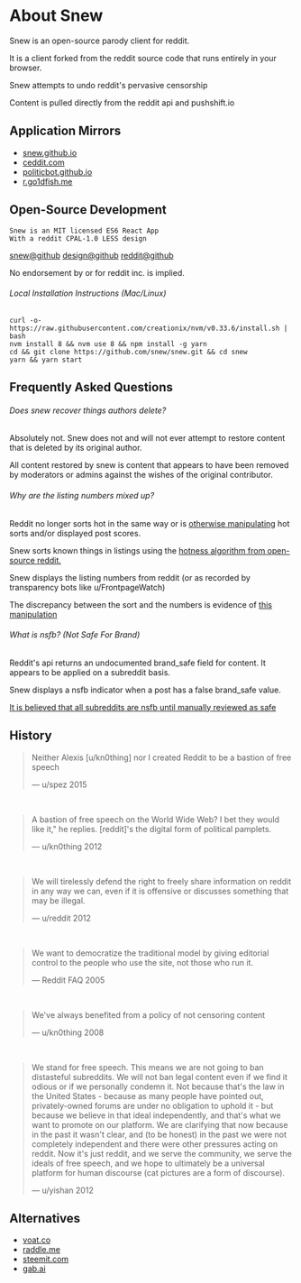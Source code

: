 # About Snew

Snew is an open-source parody client for reddit.

It is a client forked from the reddit source code that runs entirely in your browser.

Snew attempts to undo reddit's pervasive censorship

Content is pulled directly from the reddit api and pushshift.io


## Application Mirrors

 * [snew.github.io](https://snew.github.io)
 * [ceddit.com](https://ceddit.com)
 * [politicbot.github.io](https://politicbot.github.io)
 * [r.go1dfish.me](https://r.go1dfish.me)

## Open-Source Development

    Snew is an MIT licensed ES6 React App
    With a reddit CPAL-1.0 LESS design

[snew@github](https://github.com/snew/snew)
[design@github](https://github.com/decred/snew-classic-ui)
[reddit@github](https://github.com/reddit/reddit)

No endorsement by or for reddit inc. is implied.

###### Local Installation Instructions (Mac/Linux)

    curl -o- https://raw.githubusercontent.com/creationix/nvm/v0.33.6/install.sh | bash
    nvm install 8 && nvm use 8 && npm install -g yarn
    cd && git clone https://github.com/snew/snew.git && cd snew
    yarn && yarn start

## Frequently Asked Questions

###### Does snew recover things authors delete?

Absolutely not.  Snew does not and will not ever attempt to restore content that is deleted by its original author.

All content restored by snew is content that appears to have been removed by moderators or admins against the wishes of the original contributor.

###### Why are the listing numbers mixed up?

Reddit no longer sorts hot in the same way or is [otherwise manipulating](/r/changelog/comments/5cysso/upcoming_experiments_the_relevance_team_and_front/) hot sorts and/or displayed post scores.

Snew sorts known things in listings using the [hotness algorithm from open-source reddit.](https://medium.com/hacking-and-gonzo/how-reddit-ranking-algorithms-work-ef111e33d0d9)

Snew displays the listing numbers from reddit (or as recorded by transparency bots like u/FrontpageWatch)

The discrepancy between the sort and the numbers is evidence of [this manipulation](/r/ModSupport/comments/77o0wm/friday_discussion_thread_what_unique_challenges/dons0qo/)

###### What is nsfb? (Not Safe For Brand)

Reddit's api returns an undocumented brand_safe field for content.  It appears to be applied on a subreddit basis.

Snew displays a nsfb indicator when a post has a false brand_safe value.

[It is believed that all subreddits are nsfb until manually reviewed as safe](/r/modhelp/comments/64qgv2/my_subreddit_is_not_brand_safe_what_does_it_mean/)

## History

> Neither Alexis [u/kn0thing] nor I created Reddit to be a bastion of free speech
>
> — u/spez 2015

&nbsp;

> A bastion of free speech on the World Wide Web? I bet they would like it," he replies. [reddit]'s the digital form of political pamplets.
>
> — u/kn0thing 2012

&nbsp;

> We will tirelessly defend the right to freely share information on reddit in any way we can, even if it is offensive or discusses something that may be illegal.
>
> — u/reddit 2012

&nbsp;


> We want to democratize the traditional model by giving editorial control to the people who use the site, not those who run it.
>
> — Reddit FAQ 2005

&nbsp;

> We've always benefited from a policy of not censoring content
>
> — u/kn0thing 2008

&nbsp;

> We stand for free speech. This means we are not going to ban distasteful subreddits. We will not ban legal content even if we find it odious or if we personally condemn it. Not because that's the law in the United States - because as many people have pointed out, privately-owned forums are under no obligation to uphold it - but because we believe in that ideal independently, and that's what we want to promote on our platform. We are clarifying that now because in the past it wasn't clear, and (to be honest) in the past we were not completely independent and there were other pressures acting on reddit. Now it's just reddit, and we serve the community, we serve the ideals of free speech, and we hope to ultimately be a universal platform for human discourse (cat pictures are a form of discourse).
>
> — u/yishan 2012

## Alternatives

 * [voat.co](https://voat.co)
 * [raddle.me](https://raddle.me)
 * [steemit.com](https://steemit.com)
 * [gab.ai](https://gab.ai)
